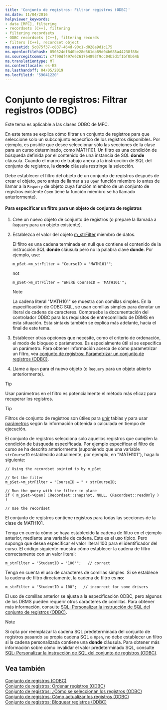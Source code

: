 ```yaml
---
title: 'Conjunto de registros: Filtrar registros (ODBC)'
ms.date: 11/04/2016
helpviewer_keywords:
- data [MFC], filtering
- recordsets [C++], filtering
- filtering recordsets
- ODBC recordsets [C++], filtering records
- filters [C++], recordset object
ms.assetid: 5c075f37-c837-464d-90c1-d028a9d1c175
ms.openlocfilehash: 050524df840be28d661da89d04b685a44238f88c
ms.sourcegitcommit: c7f90df497e6261764893f9cc04b5d1f1bf0b64b
ms.translationtype: MT
ms.contentlocale: es-ES
ms.lasthandoff: 04/05/2019
ms.locfileid: "59041220"
---
```

# <a name="recordset-filtering-records-odbc"></a>Conjunto de registros: Filtrar registros (ODBC)

Este tema es aplicable a las clases ODBC de MFC.

En este tema se explica cómo filtrar un conjunto de registros para que seleccione solo un subconjunto específico de los registros disponibles. Por ejemplo, es posible que desee seleccionar sólo las secciones de la clase para un curso determinado, como MATH101. Un filtro es una condición de búsqueda definida por el contenido de una instancia de SQL **donde** cláusula. Cuando el marco de trabajo anexa a la instrucción de SQL del conjunto de registros, la **donde** cláusula restringe la selección.

Debe establecer el filtro del objeto de un conjunto de registros después de crear el objeto, pero antes de llamar a su `Open` función miembro (o antes de llamar a la `Requery` de objeto cuya función miembro de un conjunto de registros existente `Open` tiene la función miembro se ha llamado anteriormente).

#### <a name="to-specify-a-filter-for-a-recordset-object"></a>Para especificar un filtro para un objeto de conjunto de registros

1. Cree un nuevo objeto de conjunto de registros (o prepare la llamada a `Requery` para un objeto existente).

1. Establezca el valor del objeto [m_strFilter](../../mfc/reference/crecordset-class.md#m_strfilter) miembro de datos.

   El filtro es una cadena terminada en null que contiene el contenido de la instrucción SQL **donde** cláusula pero no la palabra clave **donde**. Por ejemplo, use:

    ```
    m_pSet->m_strFilter = "CourseID = 'MATH101'";
    ```

   not

    ```
    m_pSet->m_strFilter = "WHERE CourseID = 'MATH101'";
    ```

    > [!NOTE]
    >  La cadena literal "MATH101" se muestra con comillas simples. En la especificación de ODBC SQL, se usan comillas simples para denotar un literal de cadena de caracteres. Compruebe la documentación del controlador ODBC para los requisitos de entrecomillado de DBMS en esta situación. Esta sintaxis también se explica más adelante, hacia el final de este tema.

1. Establecer otras opciones que necesite, como el criterio de ordenación, el modo de bloqueo o parámetros. Es especialmente útil si se especifica un parámetro. Para obtener información acerca de cómo parametrizar un filtro, vea [conjunto de registros: Parametrizar un conjunto de registros (ODBC)](../../data/odbc/recordset-parameterizing-a-recordset-odbc.md).

1. Llame a `Open` para el nuevo objeto (o `Requery` para un objeto abierto anteriormente).

> [!TIP]
>  Usar parámetros en el filtro es potencialmente el método más eficaz para recuperar los registros.

> [!TIP]
>  Filtros de conjunto de registros son útiles para [unir](../../data/odbc/recordset-performing-a-join-odbc.md) tablas y para usar [parámetros](../../data/odbc/recordset-parameterizing-a-recordset-odbc.md) según la información obtenida o calculada en tiempo de ejecución.

El conjunto de registros selecciona solo aquellos registros que cumplen la condición de búsqueda especificada. Por ejemplo especificar el filtro de curso se ha descrito anteriormente (suponiendo que una variable `strCourseID` establecido actualmente, por ejemplo, en "MATH101"), haga lo siguiente:

```
// Using the recordset pointed to by m_pSet

// Set the filter
m_pSet->m_strFilter = "CourseID = " + strCourseID;

// Run the query with the filter in place
if ( m_pSet->Open( CRecordset::snapshot, NULL, CRecordset::readOnly ) )

// Use the recordset
```

El conjunto de registros contiene registros para todas las secciones de la clase de MATH101.

Tenga en cuenta cómo se haya establecido la cadena de filtro en el ejemplo anterior, mediante una variable de cadena. Este es el uso típico. Pero suponga que desea especificar el valor literal 100 para el identificador del curso. El código siguiente muestra cómo establecer la cadena de filtro correctamente con un valor literal:

```
m_strFilter = "StudentID = '100'";   // correct
```

Tenga en cuenta el uso de caracteres de comillas simples. Si se establece la cadena de filtro directamente, la cadena de filtro es **no**:

```
m_strFilter = "StudentID = 100";   // incorrect for some drivers
```

El uso de comillas anterior se ajusta a la especificación ODBC, pero algunos de los DBMS pueden requerir otros caracteres de comillas. Para obtener más información, consulte [SQL: Personalizar la instrucción de SQL del conjunto de registros (ODBC)](../../data/odbc/sql-customizing-your-recordsets-sql-statement-odbc.md).

> [!NOTE]
>  Si opta por reemplazar la cadena SQL predeterminada del conjunto de registros pasando su propia cadena SQL a `Open`, no debe establecer un filtro si la cadena personalizada contiene una **donde** cláusula. Para obtener más información sobre cómo invalidar el valor predeterminado SQL, consulte [SQL: Personalizar la instrucción de SQL del conjunto de registros (ODBC)](../../data/odbc/sql-customizing-your-recordsets-sql-statement-odbc.md).

## <a name="see-also"></a>Vea también

[Conjunto de registros (ODBC)](../../data/odbc/recordset-odbc.md)<br/>
[Conjunto de registros: Ordenar registros (ODBC)](../../data/odbc/recordset-sorting-records-odbc.md)<br/>
[Conjunto de registros: ¿Cómo se seleccionan los registros (ODBC)](../../data/odbc/recordset-how-recordsets-select-records-odbc.md)<br/>
[Conjunto de registros: Cómo actualizar los registros (ODBC)](../../data/odbc/recordset-how-recordsets-update-records-odbc.md)<br/>
[Conjunto de registros: Bloquear registros (ODBC)](../../data/odbc/recordset-locking-records-odbc.md)